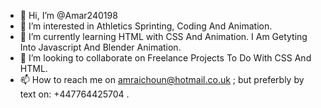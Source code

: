 - 👋 Hi, I’m @Amar240198
- 👀 I’m interested in Athletics Sprinting, Coding And Animation.
- 🌱 I’m currently learning HTML with CSS And Animation. I Am Getyting Into Javascript And Blender Animation. 
- 💞️ I’m looking to collaborate on Freelance Projects To Do With CSS And HTML.
- 📫 How to reach me on amraichoun@hotmail.co.uk ; but preferbly by text on: +447764425704 .

<!---
Amar240198/Amar240198 is a ✨ special ✨ repository because its `README.md` (this file) appears on your GitHub profile.
You can click the Preview link to take a look at your changes.
--->
